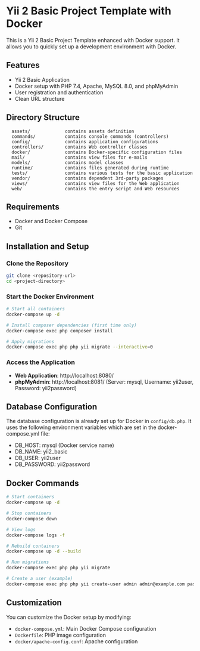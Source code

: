 # Yii 2 Basic Project Template with Docker

This is a Yii 2 Basic Project Template enhanced with Docker support. It allows you to quickly set up a development environment with Docker.

## Features

- Yii 2 Basic Application
- Docker setup with PHP 7.4, Apache, MySQL 8.0, and phpMyAdmin
- User registration and authentication
- Clean URL structure

## Directory Structure

      assets/             contains assets definition
      commands/           contains console commands (controllers)
      config/             contains application configurations
      controllers/        contains Web controller classes
      docker/             contains Docker-specific configuration files
      mail/               contains view files for e-mails
      models/             contains model classes
      runtime/            contains files generated during runtime
      tests/              contains various tests for the basic application
      vendor/             contains dependent 3rd-party packages
      views/              contains view files for the Web application
      web/                contains the entry script and Web resources

## Requirements

- Docker and Docker Compose
- Git

## Installation and Setup

### Clone the Repository

```bash
git clone <repository-url>
cd <project-directory>
```

### Start the Docker Environment

```bash
# Start all containers
docker-compose up -d

# Install composer dependencies (first time only)
docker-compose exec php composer install

# Apply migrations
docker-compose exec php php yii migrate --interactive=0
```

### Access the Application

- **Web Application**: http://localhost:8080/
- **phpMyAdmin**: http://localhost:8081/ (Server: mysql, Username: yii2user, Password: yii2password)

## Database Configuration

The database configuration is already set up for Docker in `config/db.php`. It uses the following environment variables which are set in the docker-compose.yml file:

- DB_HOST: mysql (Docker service name)
- DB_NAME: yii2_basic
- DB_USER: yii2user
- DB_PASSWORD: yii2password

## Docker Commands

```bash
# Start containers
docker-compose up -d

# Stop containers
docker-compose down

# View logs
docker-compose logs -f

# Rebuild containers
docker-compose up -d --build

# Run migrations
docker-compose exec php php yii migrate

# Create a user (example)
docker-compose exec php php yii create-user admin admin@example.com password123
```

## Customization

You can customize the Docker setup by modifying:

- `docker-compose.yml`: Main Docker Compose configuration
- `Dockerfile`: PHP image configuration
- `docker/apache-config.conf`: Apache configuration
